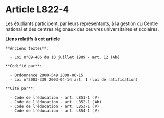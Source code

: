 # Article L822-4

Les étudiants participent, par leurs représentants, à la gestion du Centre national et des centres régionaux des oeuvres
universitaires et scolaires.

**Liens relatifs à cet article**

	**Anciens textes**:

	  - Loi n°89-486 du 10 juillet 1989 - art. 12 (Ab)

	**Codifié par**:

	  - Ordonnance 2000-549 2000-06-15
	  - Loi n°2003-339 2003-04-14 art. 1 (loi de ratification)

	**Cité par**:

	  - Code de l'éducation - art. L851-1 (V)
	  - Code de l'éducation - art. L852-1 (Ab)
	  - Code de l'éducation - art. L853-1 (V)
	  - Code de l'éducation - art. L854-1 (V)
